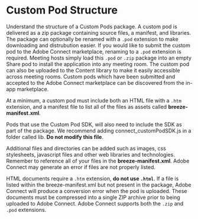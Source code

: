 # Custom Pod Structure
Understand the structure of a Custom Pods package.
A custom pod is delivered as a zip package containing source files, a manifest, and libraries. The package can optionally be renamed with a `.pod` extension to make downloading and distrubution easier. If you would like to submit the custom pod to the Adobe Connect marketplace, renaming to a `.pod` extension is required. Meeting hosts simply load this `.pod` or `.zip` package into an empty Share pod to install the application into any meeting room. The custom pod can also be uploaded to the Content library to make it easily accessible across meeting rooms. Custom pods which have been submitted and accepted to the Adobe Connect marketplace can be discovered from the in-app marketplace. 

At a minimum, a custom pod must include both an HTML file with a `.htm` extension, and a manifest file to list all of the files as assets called **breeze-manifest.xml**. 

Pods that use the Custom Pod SDK, will also need to include the SDK as part of the package. We recommend adding connect_customPodSDK.js in a folder called lib. **Do not modify this file**. 

Additional files and directories can be added such as images, css stylesheets, javascript files and other web libraries and technologies. Remember to reference all of your files in the **breeze-manifest.xml**. Adobe Connect may generate an error if files are not properly listed. 

HTML documents require a `.htm` extension, **do not use `.html`**. If a file is listed within the breeze-manifest.xml but not present in the package, Adobe Connect will produce a conversion error when the pod is uploaded. These documents must be compressed into a single ZIP archive prior to being uploaded to Adobe Connect. Adobe Connect supports both the `.zip` and `.pod` extensions.

